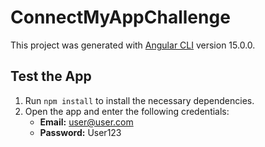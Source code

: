 # ConnectMyAppChallenge

This project was generated with [Angular CLI](https://github.com/angular/angular-cli) version 15.0.0.

## Test the App

1. Run `npm install` to install the necessary dependencies.
2. Open the app and enter the following credentials:
   - **Email:** user@user.com
   - **Password:** User123



